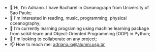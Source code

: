 - 👋 Hi, I’m Adriano. I have Bacharel in Oceanograph from University of Sao Paulo;
- 👀 I'm interested in reading, music, programming, physical oceanography;
- 🌱 I’m currently learning programing using machine learning package from scikit-learn and Object-Oriented Programming (OOP) in Python;
- 💞️ I'm looking to collaborate on any project;
- 📫 How to reach me: adriano.io@alumni.usp.br

<!---
AdriGi/AdriGi is a ✨ special ✨ repository because its `README.md` (this file) appears on your GitHub profile.
You can click the Preview link to take a look at your changes.
--->
